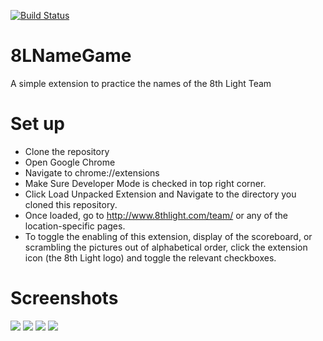 [![Build Status](https://travis-ci.org/tcmcgee/8LNameGame.svg?branch=master)](https://travis-ci.org/tcmcgee/8LNameGame)

# 8LNameGame
A simple extension to practice the names of the 8th Light Team

# Set up
* Clone the repository
* Open Google Chrome
* Navigate to chrome://extensions
* Make Sure Developer Mode is checked in top right corner.
* Click Load Unpacked Extension and Navigate to the directory you cloned this repository.
* Once loaded, go to http://www.8thlight.com/team/ or any of the location-specific pages.
* To toggle the enabling of this extension, display of the scoreboard, or scrambling the pictures out of alphabetical order, click the extension icon (the 8th Light logo) and toggle the relevant checkboxes.


# Screenshots
<img src="https://i.gyazo.com/38fc315651544d3fd2dac40a5cd5290a.jpg">
<img src="https://i.gyazo.com/b298a299b21fcf3edb37c5dbed09219b.gif">
<img src="https://i.gyazo.com/ca3b1bf69e636d1f3d57a3bbb6d9730d.gif">
<img src="https://i.gyazo.com/83bd01c80e20d150440fb51f4b4b1003.gif">

